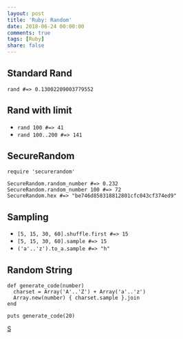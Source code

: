 ```yaml
---
layout: post
title: 'Ruby: Random'
date: 2018-06-24 00:00:00
comments: true
tags: [Ruby]
share: false
---
```


## Standard Rand
`rand #=> 0.13002209003779552`

## Rand with limit
- `rand 100 #=> 41`
- `rand 100..200 #=> 141`

## SecureRandom
```
require 'securerandom'

SecureRandom.random_number #=> 0.232
SecureRandom.random_number 100 #=> 72
SecureRandom.hex #=> "be746d858318812801cfc043cf374ed9"
```

## Sampling
- `[5, 15, 30, 60].shuffle.first #=> 15`
- `[5, 15, 30, 60].sample #=> 15`
- `('a'..'z').to_a.sample #=> "h"`

## Random String
```
def generate_code(number)
  charset = Array('A'..'Z') + Array('a'..'z')
  Array.new(number) { charset.sample }.join
end

puts generate_code(20)
```

[S](https://www.rubyguides.com/2015/03/ruby-random/)
